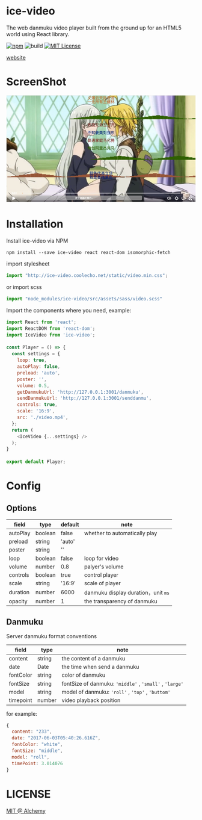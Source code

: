 # ice-video

The web danmuku video player built from the ground up for an HTML5 world using React library.

[![npm](https://img.shields.io/badge/npm-v0.1.4-brightgreen.svg)](https://www.npmjs.com/package/ice-video)
![build](https://img.shields.io/badge/build-passing-green.svg)
[![MIT License](https://img.shields.io/github/license/mashape/apistatus.svg?maxAge=2592000)](https://github.com/IceEnd/icePlayer/blob/master/LICENSE)

[website](http://ice-video.coolecho.net)

# ScreenShot
![ScreenShot](./screenShot.jpeg)

# Installation

Install ice-video via NPM

```shell
npm install --save ice-video react react-dom isomorphic-fetch
```

import stylesheet

```javascript
import "http://ice-video.coolecho.net/static/video.min.css";
```

or import scss

```javascript
import "node_modules/ice-video/src/assets/sass/video.scss"
```


Import the components where you need, example:

```javascript
import React from 'react';
import ReactDOM from 'react-dom';
import IceVideo from 'ice-video';

const Player = () => {
  const settings = {
    loop: true,
    autoPlay: false,
    preload: 'auto',
    poster: '',
    volume: 0.5,
    getDanmukuUrl: 'http://127.0.0.1:3001/danmuku',
    sendDanmukuUrl: 'http://127.0.0.1:3001/senddanmu',
    controls: true,
    scale: '16:9',
    src: './video.mp4',
  };
  return (
    <IceVideo {...settings} />
  );
}

export default Player;

```

# Config

## Options

|field|type|default|note|
|-----|----|-------|----|
|autoPlay|boolean|false|whether to automatically play|
|preload|string|'auto'||
|poster|string|''||
|loop|boolean|false|loop for video|
|volume|number|0.8|palyer's volume|
|controls|boolean|true|control player|
|scale|string|'16:9'|scale of player|
|duration|number|6000|danmuku display duration，unit ```ms```|
|opacity|number|1|the transparency of danmuku|

## Danmuku

Server danmuku format conventions

|field|type|note|
|-----|----|----|
|content|string|the content of a danmuku|
|date|Date|the time when send a danmuku|
|fontColor|string|color of danmuku|
|fontSize|string|fontSize of danmuku: ```'middle'``` , ```'small'``` , ```'large'``` |
|model|string|model of danmuku:  ```'roll'``` , ```'top'``` , ```'buttom'``` |
|timepoint|number|video playback position|

for example:

```javascript
{
  content: "233",
  date: "2017-06-03T05:40:26.616Z",
  fontColor: "white",
  fontSize: "middle",
  model: "roll",
  timePoint: 3.014076
}
```

# LICENSE

[MIT @ Alchemy](./LICENSE)
